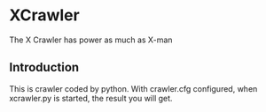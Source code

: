 # XCrawler
The X Crawler has power as much as X-man

## Introduction
This is crawler coded by python. With crawler.cfg configured, when xcrawler.py is started, the result you will get.

